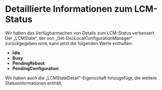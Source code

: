 # Detaillierte Informationen zum LCM-Status

Wir haben das Verfügbarmachen von Details zum LCM-Status verbessert. Der „LCMState“, der von „Get-DscLocalConfigurationManager“ zurückgegeben wird, kann jetzt die folgenden Werte enthalten:

* **Idle**
* **Busy**
* **PendingReboot**
* **PendingConfiguration**

Wir haben auch die „LCMStateDetail“-Eigenschaft hinzugefügt, die weitere Statusinformationen enthält.
<!--HONumber=Mar16_HO2-->
